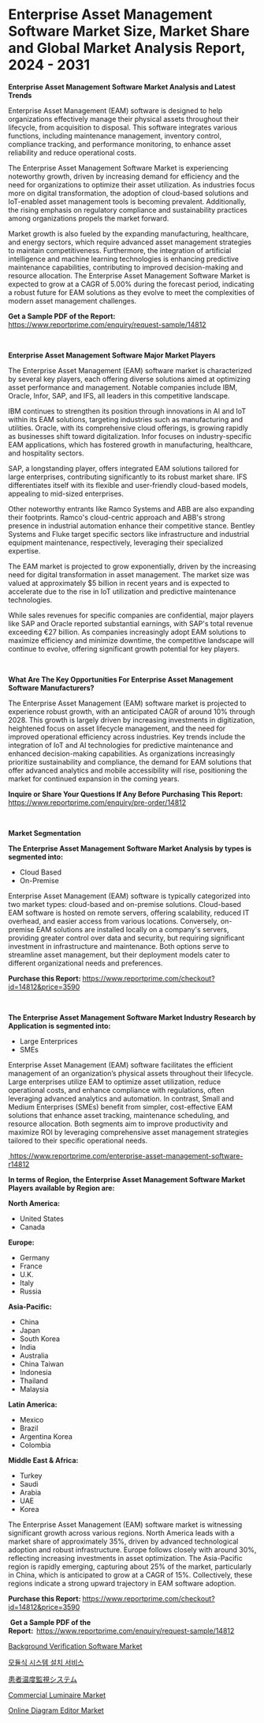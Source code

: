 <p><h1>Enterprise Asset Management Software Market Size, Market Share and Global Market Analysis Report, 2024 - 2031</h1></p><p><strong>Enterprise Asset Management Software Market Analysis and Latest Trends</strong></p>
<p><p>Enterprise Asset Management (EAM) software is designed to help organizations effectively manage their physical assets throughout their lifecycle, from acquisition to disposal. This software integrates various functions, including maintenance management, inventory control, compliance tracking, and performance monitoring, to enhance asset reliability and reduce operational costs. </p><p>The Enterprise Asset Management Software Market is experiencing noteworthy growth, driven by increasing demand for efficiency and the need for organizations to optimize their asset utilization. As industries focus more on digital transformation, the adoption of cloud-based solutions and IoT-enabled asset management tools is becoming prevalent. Additionally, the rising emphasis on regulatory compliance and sustainability practices among organizations propels the market forward. </p><p>Market growth is also fueled by the expanding manufacturing, healthcare, and energy sectors, which require advanced asset management strategies to maintain competitiveness. Furthermore, the integration of artificial intelligence and machine learning technologies is enhancing predictive maintenance capabilities, contributing to improved decision-making and resource allocation. The Enterprise Asset Management Software Market is expected to grow at a CAGR of 5.00% during the forecast period, indicating a robust future for EAM solutions as they evolve to meet the complexities of modern asset management challenges.</p></p>
<p><strong>Get a Sample PDF of the Report:&nbsp;</strong> <a href="https://www.reportprime.com/enquiry/request-sample/14812">https://www.reportprime.com/enquiry/request-sample/14812</a></p>
<p>&nbsp;</p>
<p><strong>Enterprise Asset Management Software Major Market Players</strong></p>
<p><p>The Enterprise Asset Management (EAM) software market is characterized by several key players, each offering diverse solutions aimed at optimizing asset performance and management. Notable companies include IBM, Oracle, Infor, SAP, and IFS, all leaders in this competitive landscape.</p><p>IBM continues to strengthen its position through innovations in AI and IoT within its EAM solutions, targeting industries such as manufacturing and utilities. Oracle, with its comprehensive cloud offerings, is growing rapidly as businesses shift toward digitalization. Infor focuses on industry-specific EAM applications, which has fostered growth in manufacturing, healthcare, and hospitality sectors.</p><p>SAP, a longstanding player, offers integrated EAM solutions tailored for large enterprises, contributing significantly to its robust market share. IFS differentiates itself with its flexible and user-friendly cloud-based models, appealing to mid-sized enterprises.</p><p>Other noteworthy entrants like Ramco Systems and ABB are also expanding their footprints. Ramco's cloud-centric approach and ABB's strong presence in industrial automation enhance their competitive stance. Bentley Systems and Fluke target specific sectors like infrastructure and industrial equipment maintenance, respectively, leveraging their specialized expertise.</p><p>The EAM market is projected to grow exponentially, driven by the increasing need for digital transformation in asset management. The market size was valued at approximately $5 billion in recent years and is expected to accelerate due to the rise in IoT utilization and predictive maintenance technologies.</p><p>While sales revenues for specific companies are  confidential, major players like SAP and Oracle reported substantial earnings, with SAP's total revenue exceeding €27 billion. As companies increasingly adopt EAM solutions to maximize efficiency and minimize downtime, the competitive landscape will continue to evolve, offering significant growth potential for key players.</p></p>
<p>&nbsp;</p>
<p><strong>What Are The Key Opportunities For Enterprise Asset Management Software Manufacturers?</strong></p>
<p><p>The Enterprise Asset Management (EAM) software market is projected to experience robust growth, with an anticipated CAGR of around 10% through 2028. This growth is largely driven by increasing investments in digitization, heightened focus on asset lifecycle management, and the need for improved operational efficiency across industries. Key trends include the integration of IoT and AI technologies for predictive maintenance and enhanced decision-making capabilities. As organizations increasingly prioritize sustainability and compliance, the demand for EAM solutions that offer advanced analytics and mobile accessibility will rise, positioning the market for continued expansion in the coming years.</p></p>
<p><strong>Inquire or Share Your Questions If Any Before Purchasing This Report:</strong> <a href="https://www.reportprime.com/enquiry/pre-order/14812">https://www.reportprime.com/enquiry/pre-order/14812</a></p>
<p>&nbsp;</p>
<p><strong>Market Segmentation</strong></p>
<p><strong>The Enterprise Asset Management Software Market Analysis by types is segmented into:</strong></p>
<p><ul><li>Cloud Based</li><li>On-Premise</li></ul></p>
<p><p>Enterprise Asset Management (EAM) software is typically categorized into two market types: cloud-based and on-premise solutions. Cloud-based EAM software is hosted on remote servers, offering scalability, reduced IT overhead, and easier access from various locations. Conversely, on-premise EAM solutions are installed locally on a company's servers, providing greater control over data and security, but requiring significant investment in infrastructure and maintenance. Both options serve to streamline asset management, but their deployment models cater to different organizational needs and preferences.</p></p>
<p><strong>Purchase this Report:&nbsp;</strong><a href="https://www.reportprime.com/checkout?id=14812&price=3590">https://www.reportprime.com/checkout?id=14812&price=3590</a></p>
<p>&nbsp;</p>
<p><strong>The Enterprise Asset Management Software Market Industry Research by Application is segmented into:</strong></p>
<p><ul><li>Large Enterprices</li><li>SMEs</li></ul></p>
<p><p>Enterprise Asset Management (EAM) software facilitates the efficient management of an organization’s physical assets throughout their lifecycle. Large enterprises utilize EAM to optimize asset utilization, reduce operational costs, and enhance compliance with regulations, often leveraging advanced analytics and automation. In contrast, Small and Medium Enterprises (SMEs) benefit from simpler, cost-effective EAM solutions that enhance asset tracking, maintenance scheduling, and resource allocation. Both segments aim to improve productivity and maximize ROI by leveraging comprehensive asset management strategies tailored to their specific operational needs.</p></p>
<p><a href="https://www.reportprime.com/enterprise-asset-management-software-r14812">&nbsp;https://www.reportprime.com/enterprise-asset-management-software-r14812</a></p>
<p><strong>In terms of Region, the Enterprise Asset Management Software Market Players available by Region are:</strong></p>
<p>
    <p> <strong> North America: </strong>
        <ul>
            <li>United States</li>
            <li>Canada</li>
        </ul>
        </p> 
    <p> <strong> Europe: </strong>
        <ul>
            <li>Germany</li>
            <li>France</li>
            <li>U.K.</li>
            <li>Italy</li>
            <li>Russia</li>
        </ul>
        </p> 
    <p> <strong> Asia-Pacific: </strong>
        <ul>
            <li>China</li>
            <li>Japan</li>
            <li>South Korea</li>
            <li>India</li>
            <li>Australia</li>
            <li>China Taiwan</li>
            <li>Indonesia</li>
            <li>Thailand</li>
            <li>Malaysia</li>
        </ul>
        </p> 
    <p> <strong> Latin America: </strong>
        <ul>
            <li>Mexico</li>
            <li>Brazil</li>
            <li>Argentina Korea</li>
            <li>Colombia</li>
        </ul>
        </p> 
    <p> <strong> Middle East & Africa: </strong>
        <ul>
            <li>Turkey</li>
            <li>Saudi</li>
            <li>Arabia</li>
            <li>UAE</li>
            <li>Korea</li>
        </ul>
    </p>
    </p>
<p><p>The Enterprise Asset Management (EAM) software market is witnessing significant growth across various regions. North America leads with a market share of approximately 35%, driven by advanced technological adoption and robust infrastructure. Europe follows closely with around 30%, reflecting increasing investments in asset optimization. The Asia-Pacific region is rapidly emerging, capturing about 25% of the market, particularly in China, which is anticipated to grow at a CAGR of 15%. Collectively, these regions indicate a strong upward trajectory in EAM software adoption.</p></p>
<p><strong>Purchase this Report: </strong><a href="https://www.reportprime.com/checkout?id=14812&price=3590">https://www.reportprime.com/checkout?id=14812&price=3590</a></p>
<p>&nbsp;<strong>Get a Sample PDF of the Report:&nbsp;&nbsp;</strong><a href="https://www.reportprime.com/enquiry/request-sample/14812">https://www.reportprime.com/enquiry/request-sample/14812</a></p>
<p><strong></strong></p>
<p><p><a href="https://www.linkedin.com/pulse/background-verification-software-market-trends-analysis-opportunities-fboqe?trackingId=vT6n8%2BxCQxuJuCdbVCvQ%2Fg%3D%3D">Background Verification Software Market</a></p><p><a href="https://medium.com/@eiehrdy77/%EC%84%B8%EA%B3%84-modular-systems-installation-services-market-%EC%9D%80-2024%EC%97%90%EC%84%9C-2031%EB%A1%9C-%EC%97%B0%ED%8F%89%EA%B7%A0-%EC%A6%9D%EA%B0%80%EC%9C%A8%EC%9D%84-%EB%B3%B4%EC%9D%BC-%EA%B2%83%EC%9C%BC%EB%A1%9C-%EC%98%88%EC%83%81%EB%90%A9%EB%8B%88%EB%8B%A4-91c331d947d0">모듈식 시스템 설치 서비스</a></p><p><a href="https://medium.com/@susanjprice2023/patient-temperature-monitoring-system-077e873517fd">患者温度監視システム</a></p><p><a href="https://medium.com/@teguhbavarian07_99894/the-commercial-luminaire-industry-analysis-report-offers-a-comprehensive-and-current-examination-2dbb862bbf08">Commercial Luminaire Market</a></p><p><a href="https://www.linkedin.com/pulse/global-perspectives-online-diagram-editor-market-trends-aiojf?trackingId=8A7Gs%2F3YS66uj70OpHQbKg%3D%3D">Online Diagram Editor Market</a></p></p>